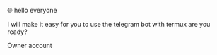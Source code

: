 🌐 hello everyone

I will make it easy for you to use the telegram bot with termux
are you ready?

Owner account




<!---
Xanzzz21/Xanzzz21 is a ✨ special ✨ repository because its `README.md` (this file) appears on your GitHub profile.
You can click the Preview link to take a look at your changes.
--->

